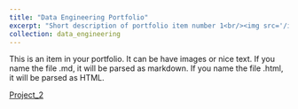 ```yaml
---
title: "Data Engineering Portfolio"
excerpt: "Short description of portfolio item number 1<br/><img src='/images/500x300.png'>"
collection: data_engineering
---
```


This is an item in your portfolio. It can be have images or nice text. If you name the file .md, it will be parsed as markdown. If you name the file .html, it will be parsed as HTML. 


[Project_2](../_data_engineering/test)
